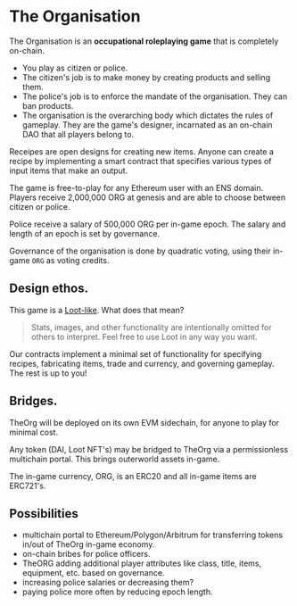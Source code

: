 The Organisation
================

The Organisation is an **occupational roleplaying game** that is completely on-chain.

 - You play as citizen or police.
 - The citizen's job is to make money by creating products and selling them.
 - The police's job is to enforce the mandate of the organisation. They can ban products.
 - The organisation is the overarching body which dictates the rules of gameplay.
   They are the game's designer, incarnated as an on-chain DAO that all players belong to.

Receipes are open designs for creating new items. Anyone can create a recipe by implementing a smart contract that specifies various types of input items that make an output. 

The game is free-to-play for any Ethereum user with an ENS domain. Players receive 2,000,000 ORG at genesis and are able to choose between citizen or police.

Police receive a salary of 500,000 ORG per in-game epoch. The salary and length of an epoch is set by governance. 

Governance of the organisation is done by quadratic voting, using their in-game `ORG` as voting credits. 

## Design ethos.

This game is a [Loot-like](https://www.lootproject.com/). What does that mean?

> Stats, images, and other functionality are intentionally omitted for others to interpret. Feel free to use Loot in any way you want.

Our contracts implement a minimal set of functionality for specifying recipes, fabricating items, trade and currency, and governing gameplay. The rest is up to you!

## Bridges.

TheOrg will be deployed on its own EVM sidechain, for anyone to play for minimal cost.

Any token (DAI, Loot NFT's) may be bridged to TheOrg via a permissionless multichain portal. This brings outerworld assets in-game.

The in-game currency, ORG, is an ERC20 and all in-game items are ERC721's.

## Possibilities

 - multichain portal to Ethereum/Polygon/Arbitrum for transferring tokens in/out of TheOrg in-game economy.
 - on-chain bribes for police officers.
 - TheORG adding additional player attributes like class, title, items, equipment, etc. based on governance.
 - increasing police salaries or decreasing them?
 - paying police more often by reducing epoch length.
